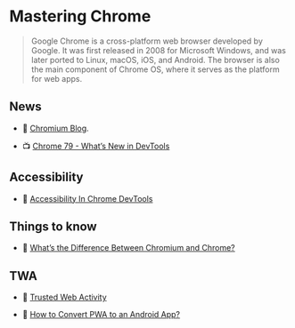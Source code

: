 # Mastering Chrome

> Google Chrome is a cross-platform web browser developed by Google. It was first released in 2008 for Microsoft Windows, and was later ported to Linux, macOS, iOS, and Android. The browser is also the main component of Chrome OS, where it serves as the platform for web apps.

## News

- 🧾 [Chromium Blog](https://blog.chromium.org/).

- 📺 [Chrome 79 - What’s New in DevTools](https://www.youtube.com/watch?v=kobvF5cs6xY)

## Accessibility

- 📖 [Accessibility In Chrome DevTools](https://www.smashingmagazine.com/2020/08/accessibility-chrome-devtools/)

## Things to know

- 📖 [What’s the Difference Between Chromium and Chrome?](https://www.howtogeek.com/202825/what%E2%80%99s-the-difference-between-chromium-and-chrome/)

## TWA

- 📖 [Trusted Web Activity](https://developers.google.com/web/android/trusted-web-activity)

- 📖 [How to Convert PWA to an Android App?](https://medium.com/appmaker-xyz/how-to-convert-pwa-to-an-android-app-f06bac5d2e29)
